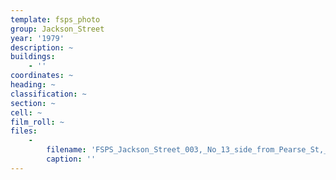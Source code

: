 ```yaml
---
template: fsps_photo
group: Jackson_Street
year: '1979'
description: ~
buildings:
    - ''
coordinates: ~
heading: ~
classification: ~
section: ~
cell: ~
film_roll: ~
files:
    -
        filename: 'FSPS_Jackson_Street_003,_No_13_side_from_Pearse_St,_4-4-B,_1979.png'
        caption: ''
---
```

